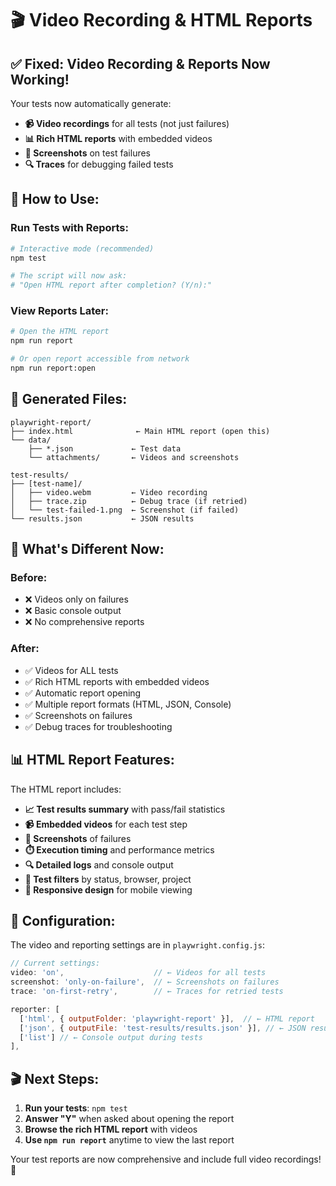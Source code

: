 # 🎬 Video Recording & HTML Reports

## ✅ **Fixed: Video Recording & Reports Now Working!**

Your tests now automatically generate:

- **📹 Video recordings** for all tests (not just failures)
- **📊 Rich HTML reports** with embedded videos
- **📸 Screenshots** on test failures
- **🔍 Traces** for debugging failed tests

## 🚀 **How to Use:**

### **Run Tests with Reports:**

```bash
# Interactive mode (recommended)
npm test

# The script will now ask:
# "Open HTML report after completion? (Y/n):"
```

### **View Reports Later:**

```bash
# Open the HTML report
npm run report

# Or open report accessible from network
npm run report:open
```

## 📁 **Generated Files:**

```
playwright-report/
├── index.html              ← Main HTML report (open this)
└── data/
    ├── *.json             ← Test data
    └── attachments/       ← Videos and screenshots

test-results/
├── [test-name]/
│   ├── video.webm         ← Video recording
│   ├── trace.zip          ← Debug trace (if retried)
│   └── test-failed-1.png  ← Screenshot (if failed)
└── results.json           ← JSON results
```

## 🎯 **What's Different Now:**

### **Before:**

- ❌ Videos only on failures
- ❌ Basic console output
- ❌ No comprehensive reports

### **After:**

- ✅ Videos for ALL tests
- ✅ Rich HTML reports with embedded videos
- ✅ Automatic report opening
- ✅ Multiple report formats (HTML, JSON, Console)
- ✅ Screenshots on failures
- ✅ Debug traces for troubleshooting

## 📊 **HTML Report Features:**

The HTML report includes:

- **📈 Test results summary** with pass/fail statistics
- **📹 Embedded videos** for each test step
- **📸 Screenshots** of failures
- **⏱️ Execution timing** and performance metrics
- **🔍 Detailed logs** and console output
- **🎯 Test filters** by status, browser, project
- **📱 Responsive design** for mobile viewing

## 🔧 **Configuration:**

The video and reporting settings are in `playwright.config.js`:

```javascript
// Current settings:
video: 'on',                    // ← Videos for all tests
screenshot: 'only-on-failure',  // ← Screenshots on failures
trace: 'on-first-retry',        // ← Traces for retried tests

reporter: [
  ['html', { outputFolder: 'playwright-report' }],  // ← HTML report
  ['json', { outputFile: 'test-results/results.json' }], // ← JSON results
  ['list'] // ← Console output during tests
],
```

## 🎬 **Next Steps:**

1. **Run your tests**: `npm test`
2. **Answer "Y"** when asked about opening the report
3. **Browse the rich HTML report** with videos
4. **Use `npm run report`** anytime to view the last report

Your test reports are now comprehensive and include full video recordings! 🚀

